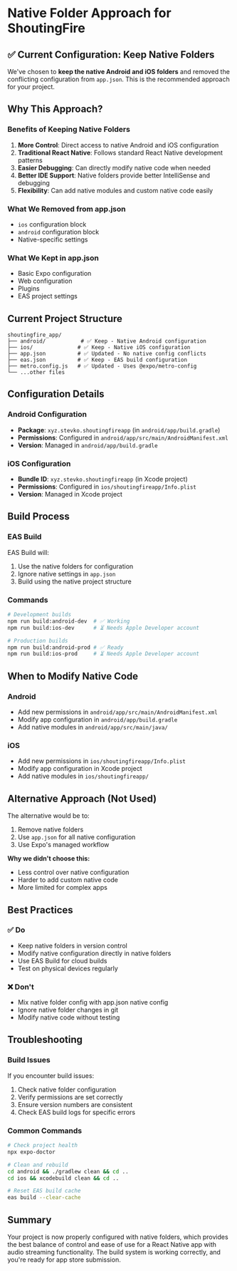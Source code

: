 # Native Folder Approach for ShoutingFire

## ✅ Current Configuration: Keep Native Folders

We've chosen to **keep the native Android and iOS folders** and removed the conflicting configuration from `app.json`. This is the recommended approach for your project.

## Why This Approach?

### Benefits of Keeping Native Folders
1. **More Control**: Direct access to native Android and iOS configuration
2. **Traditional React Native**: Follows standard React Native development patterns
3. **Easier Debugging**: Can directly modify native code when needed
4. **Better IDE Support**: Native folders provide better IntelliSense and debugging
5. **Flexibility**: Can add native modules and custom native code easily

### What We Removed from app.json
- `ios` configuration block
- `android` configuration block
- Native-specific settings

### What We Kept in app.json
- Basic Expo configuration
- Web configuration
- Plugins
- EAS project settings

## Current Project Structure

```
shoutingfire_app/
├── android/           # ✅ Keep - Native Android configuration
├── ios/              # ✅ Keep - Native iOS configuration  
├── app.json          # ✅ Updated - No native config conflicts
├── eas.json          # ✅ Keep - EAS build configuration
├── metro.config.js   # ✅ Updated - Uses @expo/metro-config
└── ...other files
```

## Configuration Details

### Android Configuration
- **Package**: `xyz.stevko.shoutingfireapp` (in `android/app/build.gradle`)
- **Permissions**: Configured in `android/app/src/main/AndroidManifest.xml`
- **Version**: Managed in `android/app/build.gradle`

### iOS Configuration  
- **Bundle ID**: `xyz.stevko.shoutingfireapp` (in Xcode project)
- **Permissions**: Configured in `ios/shoutingfireapp/Info.plist`
- **Version**: Managed in Xcode project

## Build Process

### EAS Build
EAS Build will:
1. Use the native folders for configuration
2. Ignore native settings in `app.json`
3. Build using the native project structure

### Commands
```bash
# Development builds
npm run build:android-dev  # ✅ Working
npm run build:ios-dev      # ⏳ Needs Apple Developer account

# Production builds  
npm run build:android-prod # ✅ Ready
npm run build:ios-prod     # ⏳ Needs Apple Developer account
```

## When to Modify Native Code

### Android
- Add new permissions in `android/app/src/main/AndroidManifest.xml`
- Modify app configuration in `android/app/build.gradle`
- Add native modules in `android/app/src/main/java/`

### iOS
- Add new permissions in `ios/shoutingfireapp/Info.plist`
- Modify app configuration in Xcode project
- Add native modules in `ios/shoutingfireapp/`

## Alternative Approach (Not Used)

The alternative would be to:
1. Remove native folders
2. Use `app.json` for all native configuration
3. Use Expo's managed workflow

**Why we didn't choose this:**
- Less control over native configuration
- Harder to add custom native code
- More limited for complex apps

## Best Practices

### ✅ Do
- Keep native folders in version control
- Modify native configuration directly in native folders
- Use EAS Build for cloud builds
- Test on physical devices regularly

### ❌ Don't
- Mix native folder config with app.json native config
- Ignore native folder changes in git
- Modify native code without testing

## Troubleshooting

### Build Issues
If you encounter build issues:
1. Check native folder configuration
2. Verify permissions are set correctly
3. Ensure version numbers are consistent
4. Check EAS build logs for specific errors

### Common Commands
```bash
# Check project health
npx expo-doctor

# Clean and rebuild
cd android && ./gradlew clean && cd ..
cd ios && xcodebuild clean && cd ..

# Reset EAS build cache
eas build --clear-cache
```

## Summary

Your project is now properly configured with native folders, which provides the best balance of control and ease of use for a React Native app with audio streaming functionality. The build system is working correctly, and you're ready for app store submission. 